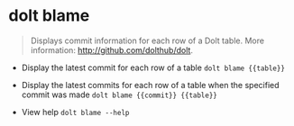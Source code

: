 # dolt blame
> Displays commit information for each row of a Dolt table.
> More information: <http://github.com/dolthub/dolt>.

- Display the latest commit for each row of a table
`dolt blame {{table}}`

- Display the latest commits for each row of a table when the specified commit was made
`dolt blame {{commit}} {{table}}`

- View help
`dolt blame --help`
